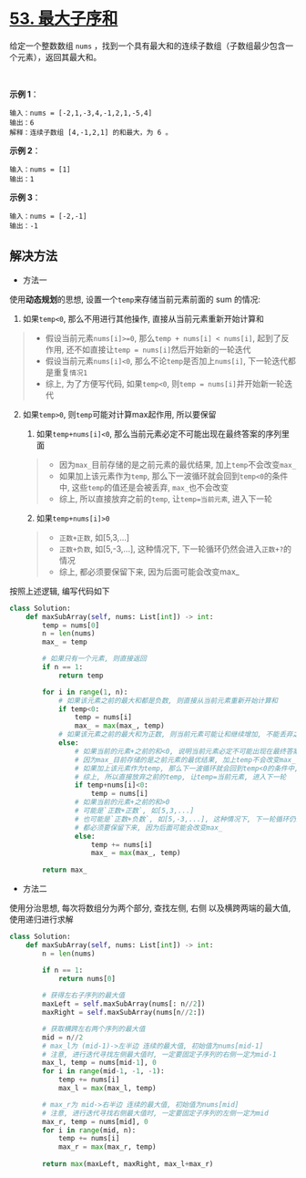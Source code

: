 # [53. 最大子序和](https://leetcode-cn.com/problems/maximum-subarray/)

给定一个整数数组 `nums` ，找到一个具有最大和的连续子数组（子数组最少包含一个元素），返回其最大和。

 

**示例 1**：
```
输入：nums = [-2,1,-3,4,-1,2,1,-5,4]
输出：6
解释：连续子数组 [4,-1,2,1] 的和最大，为 6 。
```


**示例 2**：
```
输入：nums = [1]
输出：1
```

**示例 3**：
```
输入：nums = [-2,-1]
输出：-1
```

## 解决方法
* 方法一

使用**动态规划**的思想, 设置一个`temp`来存储当前元素前面的 sum 的情况:
1. 如果`temp<0`, 那么不用进行其他操作, 直接从当前元素重新开始计算和
> * 假设当前元素`nums[i]>=0`, 那么`temp + nums[i] < nums[i]`, 起到了反作用, 还不如直接让`temp = nums[i]`然后开始新的一轮迭代
> * 假设当前元素`nums[i]<0`, 那么不论`temp`是否加上`nums[i]`, 下一轮迭代都是重复`情况1`
> * 综上, 为了方便写代码, 如果`temp<0`, 则`temp = nums[i]`并开始新一轮迭代

2. 如果`temp>0`, 则`temp`可能对计算max起作用, 所以要保留
    1. 如果`temp+nums[i]<0`, 那么当前元素必定不可能出现在最终答案的序列里面
    > * 因为`max_`目前存储的是之前元素的最优结果, 加上`temp`不会改变`max_`
    > * 如果加上该元素作为`temp`, 那么下一波循环就会回到`temp<0`的条件中, 这些`temp`的值还是会被丢弃, `max_`也不会改变
    > * 综上, 所以直接放弃之前的`temp`, 让`temp=当前元素`, 进入下一轮

    2. 如果`temp+nums[i]>0`
    > * `正数+正数`, 如[5,3,...]
    > * `正数+负数`, 如[5,-3,...], 这种情况下, 下一轮循环仍然会进入`正数+?`的情况
    > * 综上, 都必须要保留下来, 因为后面可能会改变max_

按照上述逻辑, 编写代码如下

```py
class Solution:
    def maxSubArray(self, nums: List[int]) -> int:
        temp = nums[0]
        n = len(nums)
        max_ = temp

        # 如果只有一个元素, 则直接返回
        if n == 1:
            return temp

        for i in range(1, n):
            # 如果该元素之前的最大和都是负数, 则直接从当前元素重新开始计算和
            if temp<0:
                temp = nums[i]
                max_ = max(max_, temp)
            # 如果该元素之前的最大和为正数, 则当前元素可能让和继续增加, 不能丢弃之前的和(temp)
            else:
                # 如果当前的元素+之前的和<0, 说明当前元素必定不可能出现在最终答案的序列里面
                # 因为max_目前存储的是之前元素的最优结果, 加上temp不会改变max_
                # 如果加上该元素作为temp, 那么下一波循环就会回到temp<0的条件中, 这些temp的值还是会被丢弃, max_也不会改变
                # 综上, 所以直接放弃之前的temp, 让temp=当前元素, 进入下一轮
                if temp+nums[i]<0:
                    temp = nums[i]
                # 如果当前的元素+之前的和>0
                # 可能是`正数+正数`, 如[5,3,...]
                # 也可能是`正数+负数`, 如[5,-3,...], 这种情况下, 下一轮循环仍然会进入`正数+?`的情况
                # 都必须要保留下来, 因为后面可能会改变max_
                else:
                    temp += nums[i]
                    max_ = max(max_, temp)
        
        return max_
```

* 方法二

使用分治思想, 每次将数组分为两个部分, 查找左侧, 右侧 以及横跨两端的最大值, 使用递归进行求解

```py
class Solution:
    def maxSubArray(self, nums: List[int]) -> int:
        n = len(nums)

        if n == 1:
            return nums[0]
        
        # 获得左右子序列的最大值
        maxLeft = self.maxSubArray(nums[: n//2])
        maxRight = self.maxSubArray(nums[n//2:])

        # 获取横跨左右两个序列的最大值
        mid = n//2
        # max_l为 (mid-1)->左半边 连续的最大值, 初始值为nums[mid-1]
        # 注意, 进行迭代寻找左侧最大值时, 一定要固定子序列的右侧一定为mid-1
        max_l, temp = nums[mid-1], 0
        for i in range(mid-1, -1, -1):
            temp += nums[i]
            max_l = max(max_l, temp)

        # max_r为 mid->右半边 连续的最大值, 初始值为nums[mid]
        # 注意, 进行迭代寻找右侧最大值时, 一定要固定子序列的左侧一定为mid
        max_r, temp = nums[mid], 0
        for i in range(mid, n):
            temp += nums[i]
            max_r = max(max_r, temp)
        
        return max(maxLeft, maxRight, max_l+max_r)
```